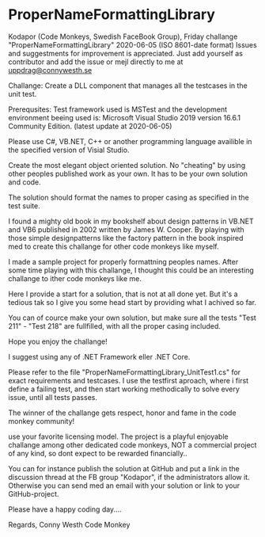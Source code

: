 # ProperNameFormattingLibrary

Kodapor (Code Monkeys, Swedish FaceBook Group), Friday challange "ProperNameFormattingLibrary" 2020-06-05 (ISO 8601-date format)
Issues and suggestments for improvement is appreciated. Just add yourself as contributor 
and add the issue or mejl directly to me at uppdrag@connywesth.se

Challange: Create a DLL component that manages all the testcases in the unit test.

Prerequsites: Test framework used is MSTest 
and the development environment beeing used is: 
Microsoft Visual Studio 2019 version 16.6.1 Community Edition. (latest update at 2020-06-05)

Please use C#, VB.NET, C++ or another programming language 
availible in the specified version of Visial Studio.

Create the most elegant object oriented solution.
No "cheating" by using other peoples published 
work as your own. It has to be your own solution and code.
 
The solution should format the names to proper 
casing as specified in the test suite.

I found a mighty old book in my bookshelf about 
design patterns in VB.NET and VB6 published 
in 2002  written by James W. Cooper.
By playing with those simple designpatterns like 
the factory pattern in the book inspired med to 
create this challange for other code monkeys like myself.

I made a sample project for properly formattning 
peoples names. After some time playing with this 
challange, I thought this could be an interesting 
challange to ither code monkeys like me.
 
Here I provide a start for a solution, that is 
not at all done yet. But it's a tedious tak so 
I give you some head start by providing what 
I achived so far.

You can of cource make your own solution, but 
make sure all the tests "Test 211" - "Test 218"
are fullfilled, with all the proper casing included.

Hope you enjoy the challange!

I suggest using any of .NET Framework eller .NET Core.

Please refer to the file "ProperNameFormattingLibrary_UnitTest1.cs" for exact requirements and testcases. I use the testfirst aproach, where i first define a failing test, and then start working methodically to solve every issue, until all tests passes.

The winner of the challange gets respect, 
honor and fame in the code monkey community!

use your favorite licensing model. The project 
is a playful enjoyable challange among other
dedicated code monkeys, NOT a commercial 
project of any kind, so dont expect to be 
rewarded financially..

You can for instance publish the solution 
at GitHub and put a link in the discussion 
thread at the FB group "Kodapor", if the 
administrators allow it. Otherwise you can 
send med an email with your solution or 
link to your GitHub-project.

Please have a happy coding day....

Regards,
Conny Westh
Code Monkey
